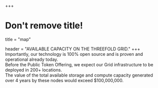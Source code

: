 +++
# Don't remove title!
title = "map"

header = "AVAILABLE CAPACITY ON THE THREEFOLD GRID."
+++
Importantly, our technology is 100% open source and is proven and operational already today.  <br> Before the Public Token Offering, we expect our Grid infrastructure to be  deployed in 200+ locations. <br> The value of the total available storage and compute capacity generated over 4 years by these nodes would exceed $100,000,000.
